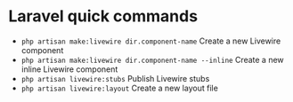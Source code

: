 # Laravel quick commands
- `php artisan make:livewire dir.component-name` Create a new Livewire component
- `php artisan make:livewire dir.component-name --inline` Create a new inline Livewire component
- `php artisan livewire:stubs` Publish Livewire stubs
- `php artisan livewire:layout` Create a new layout file
